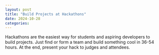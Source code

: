 ```yaml
---
layout: post
title: "Build Projects at Hackathons"
date: 2024-10-28
categories: 
---
```


Hackathons are the easiest way for students and aspiring developers to build projects. Just find or form a team and build something cool in 36-54 hours. At the end, present your hack to judges and attendees.